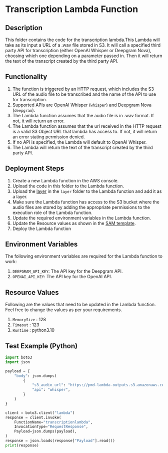 # Transcription Lambda Function

## Description

This folder contains the code for the transcription lambda.This Lambda will take as its input a URL of a .wav file stored in S3. It will call a specified third party API for transcription (either OpenAI Whisper or Deepgram Nova), choosing which one depending on a parameter passed in. Then it will return the text of the transcript created by the third party API.

## Functionality

1. The function is triggered by an HTTP request, which includes the S3 URL of the audio file to be transcribed and the name of the API to use for transcription.
2. Supported APIs are OpenAI Whisper (`whisper`) and Deepgram Nova (`deepgram`).
3. The Lambda function assumes that the audio file is in .wav format. If not, it will return an error.
4. The Lambda function assumes that the url received in the HTTP request is a valid S3 Object URL that lambda has access to. If not, it will return an error stating permission denied.
5. If no API is specified, the Lambda will default to OpenAI Whisper.
6. The Lambda will return the text of the transcript created by the third party API.

## Deployment Steps

1. Create a new Lambda function in the AWS console.
2. Upload the code in this folder to the Lambda function.
3. Upload the [layer](./layers/transcriptionlayer.zip) in the `layer` folder to the Lambda function and add it as a layer.
4. Make sure the Lambda function has access to the S3 bucket where the audio files are stored by adding the appropriate permissions to the execution role of the Lambda function.
5. Update the required environment variables in the Lambda function.
6. Update the Resource values as shown in the [SAM template](./transcriptionlambda.yaml).
7. Deploy the Lambda function

## Environment Variables

The following environment variables are required for the Lambda function to work:

1. `DEEPGRAM_API_KEY`: The API key for the Deepgram API.
2. `OPENAI_API_KEY`: The API key for the OpenAI API.

## Resource Values

Following are the values that need to be updated in the Lambda function. Feel free to change the values as per your requirements.

1. `MemorySize` : 128
2. `Timeout` : 123
3. `Runtime` : python3.10

## Test Example (Python)

```python
import boto3
import json

payload = {
    "body": json.dumps(
        {
            "s3_audio_url": "https://pmd-lambda-outputs.s3.amazonaws.com/audio_files/sample_audio.wav",
            "api": "whisper",
        }
    )
}

client = boto3.client("lambda")
response = client.invoke(
    FunctionName="transcriptionlambda",
    InvocationType="RequestResponse",
    Payload=json.dumps(payload),
)
response = json.loads(response["Payload"].read())
print(response)
```
